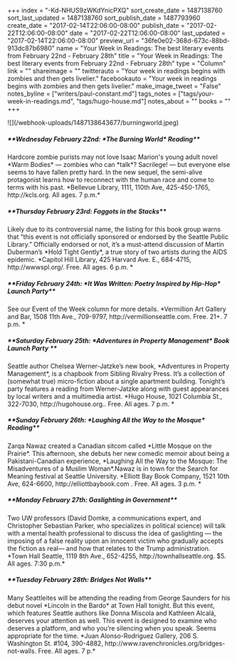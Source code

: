 +++
index = "-Kd-NHUS9zWKdYnicPXQ"
sort_create_date = 1487138760
sort_last_updated = 1487138760
sort_publish_date = 1487793960
create_date = "2017-02-14T22:06:00-08:00"
publish_date = "2017-02-22T12:06:00-08:00"
date = "2017-02-22T12:06:00-08:00"
last_updated = "2017-02-14T22:06:00-08:00"
preview_url = "36fe0e02-368d-673c-88bd-913dc87b6980"
name = "Your Week in Readings: The best literary events from February 22nd - February 28th"
title = "Your Week in Readings: The best literary events from February 22nd - February 28th"
type = "Column"
link = ""
shareimage = ""
twitterauto = "Your week in readings begins with zombies and then gets livelier."
facebookauto = "Your week in readings begins with zombies and then gets livelier."
make_image_tweet = "False"
notes_byline = ["writers/paul-constant.md"]
tags_notes = ["tags/your-week-in-readings.md", "tags/hugo-house.md"]
notes_about = ""
books = ""
+++
<p class="image-left">![](/webhook-uploads/1487138643677/burningworld.jpeg)</p>

<p class="noindent"><h5>**Wednesday February 22nd: *The Burning World* Reading**</h5></p> 
Hardcore zombie purists may not love Isaac Marion's young adult novel *Warm Bodies* — zombies who can *talk*? Sacrilege! — but everyone else seems to have fallen pretty hard. In the new sequel, the semi-alive protagonist learns how to reconnect with the human race and come to terms with his past.
  *Bellevue Library, 1111, 110th Ave, 425-450-1765, http://kcls.org. All ages. 7 p.m.*

<p class="noindent"><h5>**Thursday February 23rd: Faggots in the Stacks**</h5></p> 
Likely due to its controversial name, the listing for this book group warns that “this event is not officially sponsored or endorsed by the Seattle Public Library.” Officially endorsed or not, it’s a must-attend discussion of Martin Duberman’s *Hold Tight Gently*, a true story of two artists during the AIDS epidemic.
*Capitol Hill Library, 425 Harvard Ave. E., 684-4715, http://wwwspl.org/. Free. All ages. 6 p.m. * 
  
<p class="noindent"><h5>**Friday February 24th: *It Was Written: Poetry Inspired by Hip-Hop* Launch Party**</h5></p> 
See our Event of the Week column for more details.
*Vermillion Art Gallery and Bar, 1508 11th Ave., 709-9797, http://vermillionseattle.com. Free. 21+. 7 p.m. * 

<p class="noindent"><h5>**Saturday February 25th: *Adventures in Property Management* Book Launch Party
**</h5></p> 
Seattle author Chelsea Werner-Jatzke’s new book, *Adventures in Property Management*, is a chapbook from Sibling Rivalry Press. It’s a collection of (somewhat true) micro-fiction about a single apartment building. Tonight’s party features a reading from Werner-Jatzke along with guest appearances by local writers and a multimedia artist.
 *Hugo House, 1021 Columbia St., 322-7030, http://hugohouse.org.. Free. All ages. 7 p.m. *
 
 <p class="noindent"><h5>**Sunday February 26th: *Laughing All the Way to the Mosque* Reading**</h5></p> 
Zarqa Nawaz created a Canadian sitcom called *Little Mosque on the Prairie*. This afternoon, she debuts her new comedic memoir about being a Pakistani-Canadian experience, *Laughing All the Way to the Mosque: The Misadventures of a Muslim Woman*.Nawaz is in town for the Search for Meaning festival at Seattle University. 
 *Elliott Bay Book Company, 1521 10th Ave, 624-6600, http://elliottbaybook.com . Free. All ages. 3 p.m. * 

<p class="noindent"><h5>**Monday February 27th: Gaslighting in Government**</h5></p> 
 Two UW professors (David Domke, a communications expert, and Christopher Sebastian Parker, who specializes in political science) will talk with a mental health professional to discuss the idea of gaslighting — the imposing of a false reality upon an innocent victim who gradually accepts the fiction as real— and how that relates to the Trump administration. 
*Town Hall Seattle, 1119 8th Ave., 652-4255, http://townhallseattle.org. $5. All ages. 7:30 p.m.* 


<p class="noindent"><h5>**Tuesday February 28th: Bridges Not Walls**</h5></p> 
 Many Seattleites will be attending the reading from George Saunders for his debut novel *Lincoln in the Bardo* at Town Hall tonight. But this event, which features Seattle authors like Donna Miscola and Kathleen Alcalá, deserves your attention as well. This event is designed to examine who deserves a platform, and who you’re silencing when you speak. Seems appropriate for the time. 
*Juan Alonso-Rodriguez Gallery, 206 S. Washington St. #104, 390-4882, http://www.ravenchronicles.org/bridges-not-walls. Free. All ages. 7 p.*
